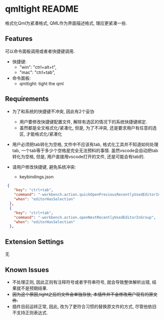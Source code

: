# qmltight README

格式化Qml为紧凑格式, QML作为界面描述格式, 理应更紧凑一些.

## Features
可以命令面板调用或者者快捷键调用.
* 快捷键:
    * "win": "ctrl+alt+t",
    * "mac": "ctrl+tab",
* 命令面板: 
  * qmltight: tight the qml

## Requirements
* 为了和系统的快捷键不冲突, 因此有2个妥协
  * 用户要修改快捷键配置文件, 解除有选区的情况下的系统快捷键绑定.
  * 虽然都是全文格式化/紧凑化, 但是, 为了不冲突, 还是要求用户有任意的选区, 才能格式化/紧凑化
* 用户必须把tab转化为空格, 文件中不应该有tab, 格式化工具并不知道如何处理tab, 一个tab等于多少个空格是完全无法预料的事情. 虽然vscode会自动把tab转化为空格, 但是, 用户直接用vscode打开的文件, 还是可能会有tab的.

* 请用户修改快捷键, 避免系统冲突:
  * keybindings.json
```json
 {
    "key": "ctrl+tab",
    "command": "-workbench.action.quickOpenPreviousRecentlyUsedEditorInGroup",
    "when": "editorHasSelection"
  },
  {
    "key": "ctrl+tab", 
    "command": "-workbench.action.openNextRecentlyUsedEditorInGroup",
    "when": "editorHasSelection"
  },

```


## Extension Settings

无

## Known Issues
* 不处理正则, 因此正则有注释符号或者字符串符号, 就会导致整体解析出错, 结果就不是预期结果.
* ~~因为这个原因,tight之后的文件会单独存放, 本插件并不会修改用户现有的原文件.~~
* 插件目前运转正常, 因此, 改为了更符合习惯的替换原文件的方式, 尽管他依旧不支持正则表达式.


